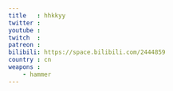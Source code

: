 ```yaml
---
title   : hhkkyy
twitter :
youtube :
twitch  :
patreon :
bilibili: https://space.bilibili.com/2444859
country : cn
weapons :
    - hammer
---
```

